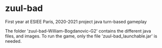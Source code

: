 # zuul-bad

First year at ESIEE Paris, 2020-2021 project
java turn-based gameplay

The folder 'zuul-bad-William-Bogdanovic-G2' contains the different java files, and images.
To run the game, only the file 'zuul-bad_launchable.jar' is needed.
